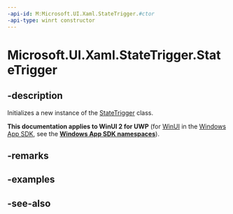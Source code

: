 ```yaml
---
-api-id: M:Microsoft.UI.Xaml.StateTrigger.#ctor
-api-type: winrt constructor
---
```


<!-- Method syntax
public StateTrigger()
-->

# Microsoft.UI.Xaml.StateTrigger.StateTrigger

## -description
Initializes a new instance of the [StateTrigger](statetrigger.md) class.

**This documentation applies to WinUI 2 for UWP** (for [WinUI](/windows/apps/winui/winui3/) in the [Windows App SDK](/windows/apps/windows-app-sdk/), see the **[Windows App SDK namespaces](/windows/windows-app-sdk/api/winrt/)**).

## -remarks

## -examples

## -see-also
